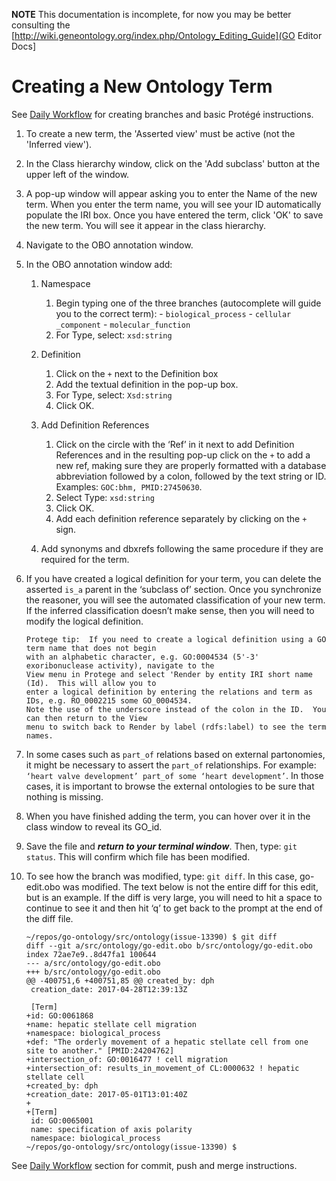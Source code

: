 **NOTE** This documentation is incomplete, for now you may be better consulting the [http://wiki.geneontology.org/index.php/Ontology_Editing_Guide](GO Editor Docs]

# Creating a New Ontology Term

See [Daily Workflow](http://ontology-development-kit.readthedocs.io/en/latest/index.html#daily-workflow) for creating branches and basic Protégé instructions.

1. To create a new term, the 'Asserted view' must be active (not the 'Inferred view'). 

2. In the Class hierarchy window, click on the 'Add subclass' button at the upper left of the window.

3. A pop-up window will appear asking you to enter the Name of the new term. When you enter the term name, you will see your ID automatically populate the IRI box. Once you have entered the term, click 'OK' to save the new term. You will see it appear in the class hierarchy. 

4. Navigate to the OBO annotation window. 

5. In the OBO annotation window add:

    1. Namespace
       1. Begin typing one of the three branches (autocomplete will guide you to the correct term):
               - ```biological_process```
               - ```cellular _component```
               - ```molecular_function```
       2. For Type, select: ```xsd:string```
           
    2. Definition
       1. Click on the  ```+``` next to the Definition box
       2. Add the textual definition in the pop-up box.
       3. For Type, select: ```Xsd:string```
       4. Click OK.
       
     3. Add Definition References
        1. Click on the circle with the ‘Ref’ in it next to add Definition References and in the resulting pop-up click on the ```+``` to add a new ref, making sure they are properly formatted with a database abbreviation followed by a colon, followed by the text string or ID. Examples: ```GOC:bhm, PMID:27450630```.
         2. Select Type: ```xsd:string``` 
         3. Click OK.
         4. Add each definition reference separately by clicking on the ```+``` sign.
	 
      4. Add synonyms and dbxrefs following the same procedure if they are required for the term.
6. If you have created a logical definition for your term, you can delete the asserted ```is_a``` parent in the ‘subclass of’ section. Once you synchronize the reasoner, you will see the automated classification of your new term. If the inferred classification doesn’t make sense, then you will need to modify the logical definition. 

	```
    Protege tip:  If you need to create a logical definition using a GO term name that does not begin 
    with an alphabetic character, e.g. GO:0004534 (5'-3' exoribonuclease activity), navigate to the 
    View menu in Protege and select 'Render by entity IRI short name (Id).  This will allow you to 
    enter a logical definition by entering the relations and term as IDs, e.g. RO_0002215 some GO_0004534.  
    Note the use of the underscore instead of the colon in the ID.  You can then return to the View 
    menu to switch back to Render by label (rdfs:label) to see the term names.
	```

7. In some cases such as ```part_of``` relations based on external partonomies, it might be necessary to assert the ```part_of``` relationships. For example: ```‘heart valve development’ part_of some ‘heart development’```. In those cases, it is important to browse the external ontologies to be sure that nothing is missing. 

8. When you have finished adding the term, you can hover over it in the class window to reveal its GO_id.

9. Save the file and ___return to your terminal window___. Then, type: ```git status```. This will confirm which file has been modified. 

10. To see how the branch was modified, type: ```git diff```. In this case, go-edit.obo was modified. The text below is not the entire diff for this edit, but is an example. If the diff is very large, you will need to hit a space to continue to see it and then hit ‘q’ to get back to the prompt at the end of the diff file. 
 
     ```
     ~/repos/go-ontology/src/ontology(issue-13390) $ git diff
     diff --git a/src/ontology/go-edit.obo b/src/ontology/go-edit.obo
     index 72ae7e9..8d47fa1 100644
     --- a/src/ontology/go-edit.obo
     +++ b/src/ontology/go-edit.obo
     @@ -400751,6 +400751,85 @@ created_by: dph
      creation_date: 2017-04-28T12:39:13Z
      
      [Term]
     +id: GO:0061868
     +name: hepatic stellate cell migration
     +namespace: biological_process
     +def: "The orderly movement of a hepatic stellate cell from one site to another." [PMID:24204762]
     +intersection_of: GO:0016477 ! cell migration
     +intersection_of: results_in_movement_of CL:0000632 ! hepatic stellate cell
     +created_by: dph
     +creation_date: 2017-05-01T13:01:40Z
     +
     +[Term]
      id: GO:0065001
      name: specification of axis polarity
      namespace: biological_process
     ~/repos/go-ontology/src/ontology(issue-13390) $
     ``` 
 
See [Daily Workflow](http://ontology-development-kit.readthedocs.io/en/latest/index.html#daily-workflow) section for commit, push and merge instructions.
